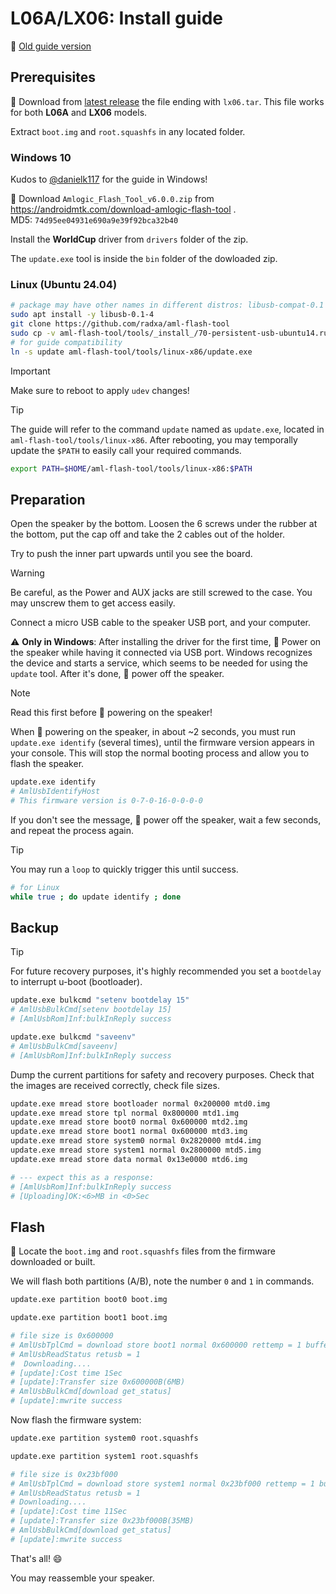 # L06A/LX06: Install guide

📝 [Old guide version](https://github.com/duhow/xiaoai-patch/blob/04dd4d8b1c38f1ca079cd9723898fa1e6c50ade5/research/lx06/install.md)

## Prerequisites

💾 Download from [latest release](https://github.com/duhow/xiaoai-patch/releases/latest) the file ending with `lx06.tar`.
This file works for both **L06A** and **LX06** models.

Extract `boot.img` and `root.squashfs` in any located folder.

### Windows 10

Kudos to [@danielk117](https://github.com/danielk117) for the guide in Windows!

💾 Download `Amlogic_Flash_Tool_v6.0.0.zip` from https://androidmtk.com/download-amlogic-flash-tool .  
MD5: `74d95ee04931e690a9e39f92bca32b40`

Install the **WorldCup** driver from `drivers` folder of the zip.

The `update.exe` tool is inside the `bin` folder of the dowloaded zip.

### Linux (Ubuntu 24.04)

```sh
# package may have other names in different distros: libusb-compat-0.1
sudo apt install -y libusb-0.1-4
git clone https://github.com/radxa/aml-flash-tool
sudo cp -v aml-flash-tool/tools/_install_/70-persistent-usb-ubuntu14.rules /lib/udev/rules.d/
# for guide compatibility
ln -s update aml-flash-tool/tools/linux-x86/update.exe
```

> [!IMPORTANT]
> Make sure to reboot to apply `udev` changes!

> [!TIP]
> The guide will refer to the command `update` named as `update.exe`, located in `aml-flash-tool/tools/linux-x86`.
> After rebooting, you may temporally update the `$PATH` to easily call your required commands.

```sh
export PATH=$HOME/aml-flash-tool/tools/linux-x86:$PATH
```

## Preparation

Open the speaker by the bottom. Loosen the 6 screws under the rubber at the bottom, put the cap off and take the 2 cables out of the holder.

Try to push the inner part upwards until you see the board.

> [!WARNING]
> Be careful, as the Power and AUX jacks are still screwed to the case. You may unscrew them to get access easily.

Connect a micro USB cable to the speaker USB port, and your computer.

⚠️ **Only in Windows**: After installing the driver for the first time, 🔌 Power on the speaker while having it connected via USB port.
Windows recognizes the device and starts a service, which seems to be needed for using the `update` tool. After it's done, 🔌 power off the speaker.

> [!NOTE]
> Read this first before 🔌 powering on the speaker!

When 🔌 powering on the speaker, in about ~2 seconds, you must run `update.exe identify` (several times), until the firmware version appears in your console.
This will stop the normal booting process and allow you to flash the speaker.

```sh
update.exe identify
# AmlUsbIdentifyHost
# This firmware version is 0-7-0-16-0-0-0-0
```

If you don't see the message, 🔌 power off the speaker, wait a few seconds, and repeat the process again.

> [!TIP]
> You may run a `loop` to quickly trigger this until success.

```sh
# for Linux
while true ; do update identify ; done
```

## Backup

> [!TIP]
> For future recovery purposes, it's highly recommended you set a `bootdelay` to interrupt u-boot (bootloader).

```sh
update.exe bulkcmd "setenv bootdelay 15"
# AmlUsbBulkCmd[setenv bootdelay 15]
# [AmlUsbRom]Inf:bulkInReply success

update.exe bulkcmd "saveenv"
# AmlUsbBulkCmd[saveenv]
# [AmlUsbRom]Inf:bulkInReply success
```

Dump the current partitions for safety and recovery purposes.
Check that the images are received correctly, check file sizes.

```sh
update.exe mread store bootloader normal 0x200000 mtd0.img
update.exe mread store tpl normal 0x800000 mtd1.img
update.exe mread store boot0 normal 0x600000 mtd2.img
update.exe mread store boot1 normal 0x600000 mtd3.img
update.exe mread store system0 normal 0x2820000 mtd4.img
update.exe mread store system1 normal 0x2800000 mtd5.img
update.exe mread store data normal 0x13e0000 mtd6.img

# --- expect this as a response:
# [AmlUsbRom]Inf:bulkInReply success
# [Uploading]OK:<6>MB in <0>Sec
```

## Flash

💾 Locate the `boot.img` and `root.squashfs` files from the firmware downloaded or built.

We will flash both partitions (A/B), note the number `0` and `1` in commands.

```sh
update.exe partition boot0 boot.img

update.exe partition boot1 boot.img

# file size is 0x600000
# AmlUsbTplCmd = download store boot1 normal 0x600000 rettemp = 1 buffer = download store boot1 normal 0x600000
# AmlUsbReadStatus retusb = 1
#  Downloading....
# [update]:Cost time 1Sec
# [update]:Transfer size 0x600000B(6MB)
# AmlUsbBulkCmd[download get_status]
# [update]:mwrite success
```

Now flash the firmware system:

```sh
update.exe partition system0 root.squashfs

update.exe partition system1 root.squashfs

# file size is 0x23bf000
# AmlUsbTplCmd = download store system1 normal 0x23bf000 rettemp = 1 buffer = download store system1 normal 0x23bf000
# AmlUsbReadStatus retusb = 1
# Downloading....
# [update]:Cost time 11Sec
# [update]:Transfer size 0x23bf000B(35MB)
# AmlUsbBulkCmd[download get_status]
# [update]:mwrite success
```

That's all! 😄

You may reassemble your speaker.
